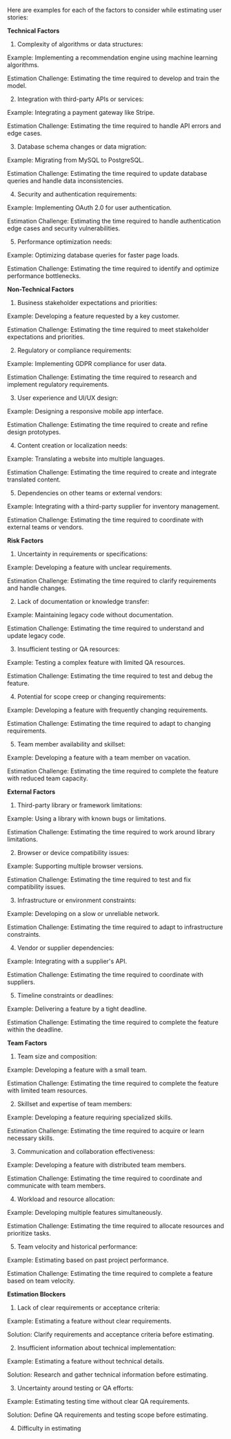Here are examples for each of the factors to consider while estimating user stories:


**Technical Factors**


1. Complexity of algorithms or data structures:

Example: Implementing a recommendation engine using machine learning algorithms.

Estimation Challenge: Estimating the time required to develop and train the model.

2. Integration with third-party APIs or services:

Example: Integrating a payment gateway like Stripe.

Estimation Challenge: Estimating the time required to handle API errors and edge cases.

3. Database schema changes or data migration:

Example: Migrating from MySQL to PostgreSQL.

Estimation Challenge: Estimating the time required to update database queries and handle data inconsistencies.

4. Security and authentication requirements:

Example: Implementing OAuth 2.0 for user authentication.

Estimation Challenge: Estimating the time required to handle authentication edge cases and security vulnerabilities.

5. Performance optimization needs:

Example: Optimizing database queries for faster page loads.

Estimation Challenge: Estimating the time required to identify and optimize performance bottlenecks.


**Non-Technical Factors**


1. Business stakeholder expectations and priorities:

Example: Developing a feature requested by a key customer.

Estimation Challenge: Estimating the time required to meet stakeholder expectations and priorities.

2. Regulatory or compliance requirements:

Example: Implementing GDPR compliance for user data.

Estimation Challenge: Estimating the time required to research and implement regulatory requirements.

3. User experience and UI/UX design:

Example: Designing a responsive mobile app interface.

Estimation Challenge: Estimating the time required to create and refine design prototypes.

4. Content creation or localization needs:

Example: Translating a website into multiple languages.

Estimation Challenge: Estimating the time required to create and integrate translated content.

5. Dependencies on other teams or external vendors:

Example: Integrating with a third-party supplier for inventory management.

Estimation Challenge: Estimating the time required to coordinate with external teams or vendors.


**Risk Factors**


1. Uncertainty in requirements or specifications:

Example: Developing a feature with unclear requirements.

Estimation Challenge: Estimating the time required to clarify requirements and handle changes.

2. Lack of documentation or knowledge transfer:

Example: Maintaining legacy code without documentation.

Estimation Challenge: Estimating the time required to understand and update legacy code.

3. Insufficient testing or QA resources:

Example: Testing a complex feature with limited QA resources.

Estimation Challenge: Estimating the time required to test and debug the feature.

4. Potential for scope creep or changing requirements:

Example: Developing a feature with frequently changing requirements.

Estimation Challenge: Estimating the time required to adapt to changing requirements.

5. Team member availability and skillset:

Example: Developing a feature with a team member on vacation.

Estimation Challenge: Estimating the time required to complete the feature with reduced team capacity.


**External Factors**


1. Third-party library or framework limitations:

Example: Using a library with known bugs or limitations.

Estimation Challenge: Estimating the time required to work around library limitations.

2. Browser or device compatibility issues:

Example: Supporting multiple browser versions.

Estimation Challenge: Estimating the time required to test and fix compatibility issues.

3. Infrastructure or environment constraints:

Example: Developing on a slow or unreliable network.

Estimation Challenge: Estimating the time required to adapt to infrastructure constraints.

4. Vendor or supplier dependencies:

Example: Integrating with a supplier's API.

Estimation Challenge: Estimating the time required to coordinate with suppliers.

5. Timeline constraints or deadlines:

Example: Delivering a feature by a tight deadline.

Estimation Challenge: Estimating the time required to complete the feature within the deadline.


**Team Factors**


1. Team size and composition:

Example: Developing a feature with a small team.

Estimation Challenge: Estimating the time required to complete the feature with limited team resources.

2. Skillset and expertise of team members:

Example: Developing a feature requiring specialized skills.

Estimation Challenge: Estimating the time required to acquire or learn necessary skills.

3. Communication and collaboration effectiveness:

Example: Developing a feature with distributed team members.

Estimation Challenge: Estimating the time required to coordinate and communicate with team members.

4. Workload and resource allocation:

Example: Developing multiple features simultaneously.

Estimation Challenge: Estimating the time required to allocate resources and prioritize tasks.

5. Team velocity and historical performance:

Example: Estimating based on past project performance.

Estimation Challenge: Estimating the time required to complete a feature based on team velocity.


**Estimation Blockers**


1. Lack of clear requirements or acceptance criteria:

Example: Estimating a feature without clear requirements.

Solution: Clarify requirements and acceptance criteria before estimating.

2. Insufficient information about technical implementation:

Example: Estimating a feature without technical details.

Solution: Research and gather technical information before estimating.

3. Uncertainty around testing or QA efforts:

Example: Estimating testing time without clear QA requirements.

Solution: Define QA requirements and testing scope before estimating.

4. Difficulty in estimating